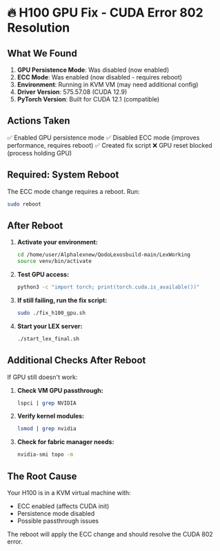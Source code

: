 # 🔥 H100 GPU Fix - CUDA Error 802 Resolution

## What We Found

1. **GPU Persistence Mode**: Was disabled (now enabled)
2. **ECC Mode**: Was enabled (now disabled - requires reboot)
3. **Environment**: Running in KVM VM (may need additional config)
4. **Driver Version**: 575.57.08 (CUDA 12.9)
5. **PyTorch Version**: Built for CUDA 12.1 (compatible)

## Actions Taken

✅ Enabled GPU persistence mode
✅ Disabled ECC mode (improves performance, requires reboot)
✅ Created fix script
❌ GPU reset blocked (process holding GPU)

## Required: System Reboot

The ECC mode change requires a reboot. Run:
```bash
sudo reboot
```

## After Reboot

1. **Activate your environment:**
   ```bash
   cd /home/user/Alphalexnew/QodoLexosbuild-main/LexWorking
   source venv/bin/activate
   ```

2. **Test GPU access:**
   ```bash
   python3 -c "import torch; print(torch.cuda.is_available())"
   ```

3. **If still failing, run the fix script:**
   ```bash
   sudo ./fix_h100_gpu.sh
   ```

4. **Start your LEX server:**
   ```bash
   ./start_lex_final.sh
   ```

## Additional Checks After Reboot

If GPU still doesn't work:

1. **Check VM GPU passthrough:**
   ```bash
   lspci | grep NVIDIA
   ```

2. **Verify kernel modules:**
   ```bash
   lsmod | grep nvidia
   ```

3. **Check for fabric manager needs:**
   ```bash
   nvidia-smi topo -m
   ```

## The Root Cause

Your H100 is in a KVM virtual machine with:
- ECC enabled (affects CUDA init)
- Persistence mode disabled
- Possible passthrough issues

The reboot will apply the ECC change and should resolve the CUDA 802 error.